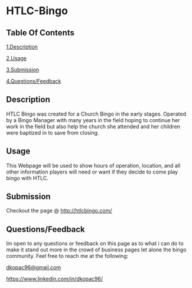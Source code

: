 # HTLC-Bingo

## Table Of Contents
[1.Description](#Description)

[2.Usage](#Usage)

[3.Submission](#Summission)

[4.Questions/Feedback](#Questions/feedback)


## Description
HTLC Bingo was created for a Church Bingo in the early stages. Operated by a Bingo Manager with many years in the field hoping to continue her work in the field but also help the church she attended and her children were baptized in to save from closing.

## Usage
This Webpage will be used to show hours of operation, location, and all other information players will need or want if they decide to come play bingo with HTLC.

## Submission
Checkout the page @ http://htlcbingo.com/

## Questions/Feedback
Im open to any questions or feedback on this page as to what i can do to make it stand out more in the crowd of business pages let alone the bingo community. Feel free to reach me at the following:

dkopac96@gmail.com

https://www.linkedin.com/in/dkopac96/